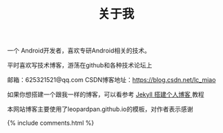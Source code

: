 ﻿---
layout: page
title: 关于我 
---

一个 Android开发者，喜欢专研Android相关的技术。

<p>
平时喜欢写技术博客，游荡在github和各种技术论坛上
<p>


<p>
邮箱：625321521@qq.com  CSDN博客地址：<a href="https://blog.csdn.net/lc_miao">https://blog.csdn.net/lc_miao </a>

<p>


如果你想搭建一个跟我一样的博客，可以看参考
<a href="/2016/10/jekyll_tutorials1/"> Jekyll 搭建个人博客 </a>
教程

<p>

本网站博客主要使用了leopardpan.github.io的模板，对作者表示感谢

<p> 
<p> 

<p> 

<p> 


{% include comments.html %}

